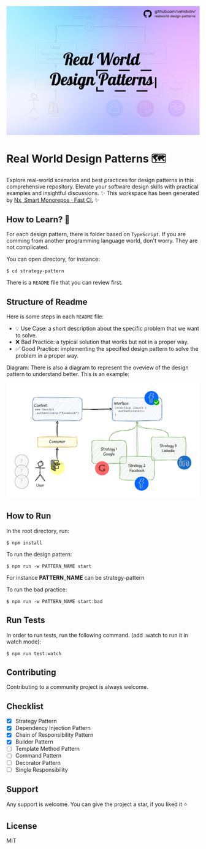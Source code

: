 ![design-pattern-cover](assets/cover.jpg)

# Real World Design Patterns 🗺️
Explore real-world scenarios and best practices for design patterns in this comprehensive repository. Elevate your software design skills with practical examples and insightful discussions. ✨ This workspace has been generated by [Nx, Smart Monorepos · Fast CI.](https://nx.dev) ✨

## How to Learn? 📖
For each design pattern, there is folder based on `TypeScript`. If you are comming from another programming language world, don't worry. They are not complicated.

You can open directory, for instance:

```
$ cd strategy-pattern
```

There is a `README` file that you can review first.

## Structure of Readme

Here is some steps in each `README` file:

- 💡 Use Case: a short description about the specific problem that we want to solve.
- ❌ Bad Practice: a typical solution that works but not in a proper way.
- ✅ Good Practice: implementing the specified design pattern to solve the problem in a proper way.

Diagram: There is also a diagram to represent the oveview of the design pattern to understand better. This is an example:

![design-pattern-cover](assets/strategy-pattern.jpg)

## How to Run

In the root directory, run:

```
$ npm install
```

To run the design pattern:

```
$ npm run -w PATTERN_NAME start
```

For instance **PATTERN_NAME** can be strategy-pattern


To run the bad practice:

```
$ npm run -w PATTERN_NAME start:bad
```

## Run Tests

In order to run tests, run the following command. (add :watch to run it in watch mode):

```
$ npm run test:watch
```

## Contributing

Contributing to a community project is always welcome.

## Checklist

- [x] Strategy Pattern
- [x] Dependency Injection Pattern
- [x] Chain of Responsibility Pattern
- [x] Builder Pattern
- [ ] Template Method Pattern
- [ ] Command Pattern
- [ ] Decorator Pattern
- [ ] Single Responsibility

## Support

Any support is welcome. You can give the project a star, if you liked it ⭐


## License

MIT
